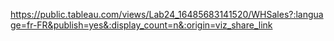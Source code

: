 https://public.tableau.com/views/Lab24_16485683141520/WHSales?:language=fr-FR&publish=yes&:display_count=n&:origin=viz_share_link
